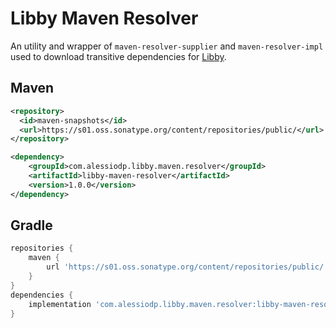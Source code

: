 # Libby Maven Resolver
An utility and wrapper of `maven-resolver-supplier` and `maven-resolver-impl` used to download transitive dependencies for [Libby](https://github.com/AlessioDP/libby).

## Maven
```xml
<repository>
  <id>maven-snapshots</id>
  <url>https://s01.oss.sonatype.org/content/repositories/public/</url>
</repository>

<dependency>
    <groupId>com.alessiodp.libby.maven.resolver</groupId>
    <artifactId>libby-maven-resolver</artifactId>
    <version>1.0.0</version>
</dependency>
```

## Gradle
```groovy
repositories {
    maven {
        url 'https://s01.oss.sonatype.org/content/repositories/public/'
    }
}
dependencies {
    implementation 'com.alessiodp.libby.maven.resolver:libby-maven-resolver:1.0.0'
}
```